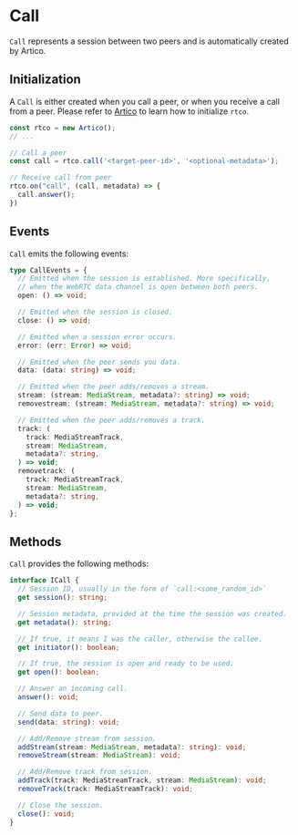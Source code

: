 # Call

`Call` represents a session between two peers and is automatically created by Artico.

## Initialization

A `Call` is either created when you call a peer, or when you receive a call from a peer.
Please refer to [Artico](/reference/artico) to learn how to initialize `rtco`.

```ts
const rtco = new Artico();
// ...

// Call a peer
const call = rtco.call('<target-peer-id>', '<optional-metadata>');

// Receive call from peer
rtco.on("call", (call, metadata) => {
  call.answer();
})
```

## Events

`Call` emits the following events:

```ts
type CallEvents = {
  // Emitted when the session is established. More specifically,
  // when the WebRTC data channel is open between both peers.
  open: () => void;

  // Emitted when the session is closed.
  close: () => void;

  // Emitted when a session error occurs.
  error: (err: Error) => void;

  // Emitted when the peer sends you data.
  data: (data: string) => void;

  // Emitted when the peer adds/removes a stream.
  stream: (stream: MediaStream, metadata?: string) => void;
  removestream: (stream: MediaStream, metadata?: string) => void;

  // Emitted when the peer adds/removes a track.
  track: (
    track: MediaStreamTrack,
    stream: MediaStream,
    metadata?: string,
  ) => void;
  removetrack: (
    track: MediaStreamTrack,
    stream: MediaStream,
    metadata?: string,
  ) => void;
};
```

## Methods

`Call` provides the following methods:

```ts
interface ICall {
  // Session ID, usually in the form of `call:<some_random_id>`
  get session(): string;

  // Session metadata, provided at the time the session was created.
  get metadata(): string;

  // If true, it means I was the caller, otherwise the callee.
  get initiator(): boolean;

  // If true, the session is open and ready to be used.
  get open(): boolean;

  // Answer an incoming call.
  answer(): void;

  // Send data to peer.
  send(data: string): void;

  // Add/Remove stream from session.
  addStream(stream: MediaStream, metadata?: string): void;
  removeStream(stream: MediaStream): void;

  // Add/Remove track from session.
  addTrack(track: MediaStreamTrack, stream: MediaStream): void;
  removeTrack(track: MediaStreamTrack): void;

  // Close the session.
  close(): void;
}
```

